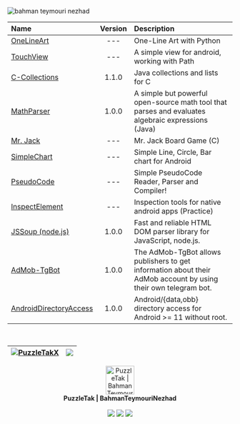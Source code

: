 <!-- <p align="center">
<img alt="PRs Welcome" src="https://img.shields.io/badge/PRs-welcome-1abedb.svg?style=flat&logo=github">
<img alt="Github Viewers" src="https://visitor-badge.glitch.me/badge?page_id=benymaxparsa.benymaxparsa">
<img alt="Open Source Love" src="https://img.shields.io/badge/Open%20Source-%E2%99%A1-purple">
</p> -->

![bahman teymouri nezhad](https://github.com/PuzzleTakX/PuzzleTakX/blob/main/covers.png?raw=true)


|Name|Version|Description|
| :---------------- | :----------------: | :---------------- |
| [OneLineArt](https://github.com/PuzzleTakX/One-Line-Art)|---|One-Line Art with Python|
| [TouchView](https://github.com/PuzzleTakX/TouchView)|---|A simple view for android, working with Path|
| [C-Collections](https://github.com/PuzzleTakX/C-Collections)|1.1.0|Java collections and lists for C|
| [MathParser](https://github.com/PuzzleTakX/MathParser)|1.0.0|A simple but powerful open-source math tool that parses and evaluates algebraic expressions (Java)|
| [Mr. Jack](https://github.com/PuzzleTakX/Mr.Jack)|---|Mr. Jack Board Game (C)|
| [SimpleChart](https://github.com/PuzzleTakX/SimpleChart)|---|Simple Line, Circle, Bar chart for Android|
| [PseudoCode](https://github.com/PuzzleTakX/PseudoCode)|---|Simple PseudoCode Reader, Parser and Compiler!|
| [InspectElement](https://github.com/PuzzleTakX/InspectElement)|---|Inspection tools for native android apps (Practice)|
| [JSSoup (node.js)](https://github.com/PuzzleTakX/JSSoup)|1.0.0|Fast and reliable HTML DOM parser library for JavaScript, node.js.|
| [AdMob-TgBot](https://github.com/PuzzleTakX/AdMob-TgBot)|1.0.0|The AdMob-TgBot allows publishers to get information about their AdMob account by using their own telegram bot.|
| [AndroidDirectoryAccess](https://github.com/PuzzleTakX/AndroidDirectoryAccess)|1.0.0|Android/{data,obb} directory access for Android >= 11 without root.|

</p></details>

<br>

| <a href="https://github.com/PuzzleTakX"><img align="center" src="https://github-readme-stats.vercel.app/api?username=PuzzleTakX&show_icons=true&include_all_commits=true&theme=buefy&hide_border=true&title_color=1C4768&hide=contribs,prs" alt="PuzzleTakX" /></a> | <a href="https://github.com/PuzzleTakX"><img align="center" src="https://github-readme-stats.vercel.app/api/top-langs/?username=PuzzleTakX&layout=compact&theme=buefy&hide_border=true&title_color=1C4768&langs_count=12&hide=cmake,assembly,meson,html" /></a> |
| ------------- | ------------- |


<img width=0 height=0 src="https://komarev.com/ghpvc/?username=PuzzleTakX&color=1C4768" />
<div align="left">
  <div align="center">
   <img width="64" alt="PuzzleTak | BahmanTeymouriNezhad" src="https://github.com/PuzzleTakX/PuzzleTakX/blob/main/logo.png?raw=true">
    <br>
    <b>PuzzleTak | BahmanTeymouriNezhad</b>
    <br>
    <br>
    <a href="https://www.instagram.com/puzzletak/"><img src="https://img.shields.io/static/v1?label=Instagram&message=%20&color=orange&logo=Instagram&flat-square&logoColor=white"></a>
    <a href="https://t.me/puzzletak/"><img src="https://img.shields.io/static/v1?label=Telegram&message=%20&color=blue&logo=Telegram&style=flat-square&logoColor=white"></a>
    <a href="mailto:puzzletakx@gmail.com"><img src="https://img.shields.io/static/v1?label=Email&message=%20&color=red&logo=gmail&style=flat-square&logoColor=white"></a>
  </div>
</div>

